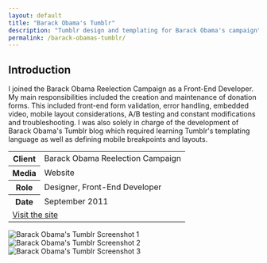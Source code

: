 ```yaml
---
layout: default
title: "Barack Obama's Tumblr"
description: "Tumblr design and templating for Barack Obama's campaign"
permalink: /barack-obamas-tumblr/
---
```


<section>
	<h2 class="visually-hidden">Introduction</h2>
	<div>
		<p>I joined the Barack Obama Reelection Campaign as a Front-End Developer. My main responsibilities included the creation and maintenance of donation forms. This included front-end form validation, error handling, embedded video, mobile layout considerations, A/B testing and constant modifications and troubleshooting. I was also solely in charge of the development of Barack Obama's Tumblr blog which required learning Tumblr's templating language as well as defining mobile breakpoints and layouts.</p>
	</div>
	<div>
		<table>
			<tbody>
				<tr>
					<th>Client</th>
					<td>Barack Obama Reelection Campaign</td>
				</tr>
				<tr>
					<th>Media</th>
					<td>Website</td>
				</tr>
				<tr>
					<th>Role</th>
					<td>Designer, Front-End Developer</td>
				</tr>
				<tr>
					<th>Date</th>
					<td>September 2011</td>
				</tr>
				<tr>
					<td colspan="2">
						<a class="button button--inverted push-top" href="http://barackobama.tumblr.com">Visit the site</a>
					</td>
				</tr>
			</tbody>
		</table>
	</div>
</section>
<section>
	<div class="span-2">
		<img src="https://jessetrippe-cdn-173419.appspot.com/barack-obama-tumblr-1.png" alt="Barack Obama's Tumblr Screenshot 1">
	</div>
	<div>
		<img src="https://jessetrippe-cdn-173419.appspot.com/barack-obama-tumblr-2.png" alt="Barack Obama's Tumblr Screenshot 2">
	</div>
	<div>
		<img src="https://jessetrippe-cdn-173419.appspot.com/barack-obama-tumblr-3.png" alt="Barack Obama's Tumblr Screenshot 3">
	</div>
</section>
